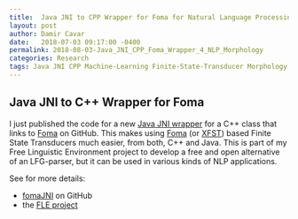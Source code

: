 ```yaml
---
title:  Java JNI to CPP Wrapper for Foma for Natural Language Processing and Morphological Analysis
layout: post
author: Damir Cavar
date:   2018-07-03 09:17:00 -0400
permalink: 2018-08-03-Java_JNI_CPP_Foma_Wrapper_4_NLP_Morphology
categories: Research
tags: Java JNI CPP Machine-Learning Finite-State-Transducer Morphology Foma XFST Lexc Natural-Language-Processing
---
```

## Java JNI to C++ Wrapper for Foma

I just published the code for a new [Java JNI wrapper](https://github.com/dcavar/fomaJNI) for a C++ class that links to [Foma](https://fomafst.github.io) on GitHub. This makes using [Foma](https://fomafst.github.io) (or [XFST](http://www.fsmbook.com/)) based Finite State Transducers much easier, from both, C++ and Java. This is part of my Free Linguistic Environment project to develop a free and open alternative of an LFG-parser, but it can be used in various kinds of NLP applications.

See for more details:

- [fomaJNI](https://github.com/dcavar/fomaJNI) on GitHub
- the [FLE project](https://gorilla.linguistlist.org/fle/)
